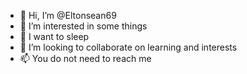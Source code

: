 - 👋 Hi, I’m @Eltonsean69
- 👀 I’m interested in some things
- 🌱 I want to sleep
- 💞️ I’m looking to collaborate on learning and interests
- 📫 You do not need to reach me

<!---
Eltonsean69/Eltonsean69 is a ✨ special ✨ repository because its `README.md` (this file) appears on your GitHub profile.
You can click the Preview link to take a look at your changes.
--->
